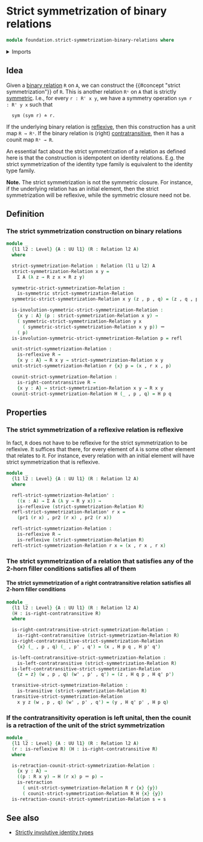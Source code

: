 # Strict symmetrization of binary relations

```agda
module foundation.strict-symmetrization-binary-relations where
```

<details><summary>Imports</summary>

```agda
open import foundation.binary-relations
open import foundation.contratransitive-binary-relations
open import foundation.dependent-pair-types
open import foundation.reflexive-relations
open import foundation.transitive-binary-relations
open import foundation.universe-levels

open import foundation-core.cartesian-product-types
open import foundation-core.identity-types
open import foundation-core.retractions
```

</details>

## Idea

Given a [binary relation](foundation.binary-relations.md) `R` on `A`, we can
construct the {{#concept "strict symmetrization"}} of `R`. This is another
relation `Rˢ` on `A` that is strictly
[symmetric](foundation.binary-relations.md). I.e., for every `r : R' x y`, we
have a symmetry operation `sym r : R' y x` such that

```text
  sym (sym r) ≐ r.
```

If the underlying binary relation is
[reflexive](foundation.reflexive-relations.md), then this construction has a
unit map `R → Rˢ`. If the binary relation is (right)
[contratransitive](foundation.contratransitive-binary-relations.md), then it has
a counit map `Rˢ → R`.

An essential fact about the strict symmetrization of a relation as defined here
is that the construction is idempotent on identity relations. E.g. the strict
symmetrization of the identity type family is equivalent to the identity type
family.

**Note.** The strict symmetrization is not the symmetric closure. For instance,
if the underlying relation has an initial element, then the strict
symmetrization will be reflexive, while the symmetric closure need not be.

## Definition

### The strict symmetrization construction on binary relations

```agda
module _
  {l1 l2 : Level} {A : UU l1} (R : Relation l2 A)
  where

  strict-symmetrization-Relation : Relation (l1 ⊔ l2) A
  strict-symmetrization-Relation x y =
    Σ A (λ z → R z x × R z y)

  symmetric-strict-symmetrization-Relation :
    is-symmetric strict-symmetrization-Relation
  symmetric-strict-symmetrization-Relation x y (z , p , q) = (z , q , p)

  is-involution-symmetric-strict-symmetrization-Relation :
    {x y : A} (p : strict-symmetrization-Relation x y) →
    ( symmetric-strict-symmetrization-Relation y x
      ( symmetric-strict-symmetrization-Relation x y p)) ＝
    ( p)
  is-involution-symmetric-strict-symmetrization-Relation p = refl

  unit-strict-symmetrization-Relation :
    is-reflexive R →
    {x y : A} → R x y → strict-symmetrization-Relation x y
  unit-strict-symmetrization-Relation r {x} p = (x , r x , p)

  counit-strict-symmetrization-Relation :
    is-right-contratransitive R →
    {x y : A} → strict-symmetrization-Relation x y → R x y
  counit-strict-symmetrization-Relation H (_ , p , q) = H p q
```

## Properties

### The strict symmetrization of a reflexive relation is reflexive

In fact, `R` does not have to be reflexive for the strict symmetrization to be
reflexive. It suffices that there, for every element of `A` is some other
element that relates to it. For instance, every relation with an initial element
will have strict symmetrization that is reflexive.

```agda
module _
  {l1 l2 : Level} {A : UU l1} (R : Relation l2 A)
  where

  refl-strict-symmetrization-Relation' :
    ((x : A) → Σ A (λ y → R y x)) →
    is-reflexive (strict-symmetrization-Relation R)
  refl-strict-symmetrization-Relation' r x =
    (pr1 (r x) , pr2 (r x) , pr2 (r x))

  refl-strict-symmetrization-Relation :
    is-reflexive R →
    is-reflexive (strict-symmetrization-Relation R)
  refl-strict-symmetrization-Relation r x = (x , r x , r x)
```

### The strict symmetrization of a relation that satisfies any of the 2-horn filler conditions satisfies all of them

#### The strict symmetrization of a right contratransitive relation satisfies all 2-horn filler conditions

```agda
module _
  {l1 l2 : Level} {A : UU l1} (R : Relation l2 A)
  (H : is-right-contratransitive R)
  where

  is-right-contratransitive-strict-symmetrization-Relation :
    is-right-contratransitive (strict-symmetrization-Relation R)
  is-right-contratransitive-strict-symmetrization-Relation
    {x} (_ , p , q) (_ , p' , q') = (x , H p q , H p' q')

  is-left-contratransitive-strict-symmetrization-Relation :
    is-left-contratransitive (strict-symmetrization-Relation R)
  is-left-contratransitive-strict-symmetrization-Relation
    {z = z} (w , p , q) (w' , p' , q') = (z , H q p , H q' p')

  transitive-strict-symmetrization-Relation :
    is-transitive (strict-symmetrization-Relation R)
  transitive-strict-symmetrization-Relation
    x y z (w , p , q) (w' , p' , q') = (y , H q' p' , H p q)
```

### If the contratransitivity operation is left unital, then the counit is a retraction of the unit of the strict symmetrization

```agda
module _
  {l1 l2 : Level} {A : UU l1} (R : Relation l2 A)
  (r : is-reflexive R) (H : is-right-contratransitive R)
  where

  is-retraction-counit-strict-symmetrization-Relation :
    {x y : A} →
    ((p : R x y) → H (r x) p ＝ p) →
    is-retraction
      ( unit-strict-symmetrization-Relation R r {x} {y})
      ( counit-strict-symmetrization-Relation R H {x} {y})
  is-retraction-counit-strict-symmetrization-Relation s = s
```

## See also

- [Strictly involutive identity types](foundation.strictly-involutive-identity-types.md)

